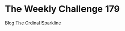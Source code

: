 # The Weekly Challenge 179

Blog [The Ordinal Sparkline](https://dev.to/simongreennet/the-ordinal-sparkline-dn5)
